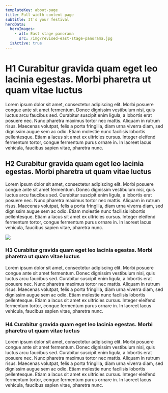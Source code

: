 ```yaml
---
templateKey: about-page
title: Full width content page
subtitle: It's your festival
heroData:
  heroImages:
    - alt: East stage panorama
      src: /img/revised-east-stage-panorama.jpg
  isActive: true
---
```

# H1 Curabitur gravida quam eget leo lacinia egestas. Morbi pharetra ut quam vitae luctus

Lorem ipsum dolor sit amet, consectetur adipiscing elit. Morbi posuere congue ante sit amet fermentum. Donec dignissim vestibulum nisi, quis luctus arcu faucibus sed. Curabitur suscipit enim ligula, a lobortis erat posuere nec. Nunc pharetra maximus tortor nec mattis. Aliquam in rutrum risus. Maecenas volutpat, felis a porta fringilla, diam urna viverra diam, sed dignissim augue sem ac odio. Etiam molestie nunc facilisis lobortis pellentesque. Etiam a lacus sit amet ex ultricies cursus. Integer eleifend fermentum tortor, congue fermentum purus ornare in. In laoreet lacus vehicula, faucibus sapien vitae, pharetra nunc.

## H2 Curabitur gravida quam eget leo lacinia egestas. Morbi pharetra ut quam vitae luctus

Lorem ipsum dolor sit amet, consectetur adipiscing elit. Morbi posuere congue ante sit amet fermentum. Donec dignissim vestibulum nisi, quis luctus arcu faucibus sed. Curabitur suscipit enim ligula, a lobortis erat posuere nec. Nunc pharetra maximus tortor nec mattis. Aliquam in rutrum risus. Maecenas volutpat, felis a porta fringilla, diam urna viverra diam, sed dignissim augue sem ac odio. Etiam molestie nunc facilisis lobortis pellentesque. Etiam a lacus sit amet ex ultricies cursus. Integer eleifend fermentum tortor, congue fermentum purus ornare in. In laoreet lacus vehicula, faucibus sapien vitae, pharetra nunc.

![](/img/test-pic.png)

### H3 Curabitur gravida quam eget leo lacinia egestas. Morbi pharetra ut quam vitae luctus

Lorem ipsum dolor sit amet, consectetur adipiscing elit. Morbi posuere congue ante sit amet fermentum. Donec dignissim vestibulum nisi, quis luctus arcu faucibus sed. Curabitur suscipit enim ligula, a lobortis erat posuere nec. Nunc pharetra maximus tortor nec mattis. Aliquam in rutrum risus. Maecenas volutpat, felis a porta fringilla, diam urna viverra diam, sed dignissim augue sem ac odio. Etiam molestie nunc facilisis lobortis pellentesque. Etiam a lacus sit amet ex ultricies cursus. Integer eleifend fermentum tortor, congue fermentum purus ornare in. In laoreet lacus vehicula, faucibus sapien vitae, pharetra nunc.

### H4 Curabitur gravida quam eget leo lacinia egestas. Morbi pharetra ut quam vitae luctus

Lorem ipsum dolor sit amet, consectetur adipiscing elit. Morbi posuere congue ante sit amet fermentum. Donec dignissim vestibulum nisi, quis luctus arcu faucibus sed. Curabitur suscipit enim ligula, a lobortis erat posuere nec. Nunc pharetra maximus tortor nec mattis. Aliquam in rutrum risus. Maecenas volutpat, felis a porta fringilla, diam urna viverra diam, sed dignissim augue sem ac odio. Etiam molestie nunc facilisis lobortis pellentesque. Etiam a lacus sit amet ex ultricies cursus. Integer eleifend fermentum tortor, congue fermentum purus ornare in. In laoreet lacus vehicula, faucibus sapien vitae, pharetra nunc.
